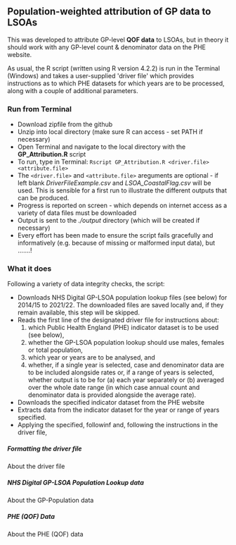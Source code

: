 ## Population-weighted attribution of GP data to LSOAs

 This was developed to attribute GP-level **QOF data** to LSOAs, but in theory it should work with any GP-level count & denominator data on the PHE website.

 As usual, the R script (written using R version 4.2.2) is run in the Terminal (Windows) and takes a user-supplied 'driver file' which provides instructions as to which PHE datasets for which years are to be processed, along with a couple of additional parameters. 

### Run from Terminal
- Download zipfile from the github
- Unzip into local directory (make sure R can access - set PATH if necessary)
- Open Terminal and navigate to the local directory with the **GP_Attribution.R** script
- To run, type in Terminal: `Rscript GP_Attribution.R <driver.file> <attribute.file>`
- The `<driver.file>` and `<attribute.file>` areguments are optional - if left blank *DriverFileExample.csv* and *LSOA_CoastalFlag.csv* will be used.  This is sensible for a first run to illustrate the different outputs that can be produced.
- Progress is reported on screen - which depends on internet access as a variety of data files must be downloaded
- Output is sent to the *./output* directory (which will be created if necessary)
- Every effort has been made to ensure the script fails gracefully and informatively (e.g. because of missing or malformed input data), but .......!

### What it does
Following a variety of data integrity checks, the script:
- Downloads NHS Digital GP-LSOA population lookup files (see below) for 2014/15 to 2021/22. The downloaded files are saved locally and, if they remain available, this step will be skipped.
- Reads the first line of the designated driver file for instructions about:
    1. which Public Health England (PHE) indicator dataset is to be used (see below), 
    2. whether the GP-LSOA population lookup should use males, females or total population, 
    3. which year or years are to be analysed, and 
    4. whether, if a single year is selected, case and denominator data are to be included alongside rates or, if a range of years is selected, whether output is to be for (a) each year separately or (b) averaged over the whole date range (in which case annual count and denominator data is provided alongside the average rate).
- Downloads the specified indicator dataset from the PHE website
- Extracts data from the indicator dataset for the year or range of years specified.
- Applying the specified, followinf and, following the instructions in the driver file, 

##### Formatting the driver file
About the driver file

##### NHS Digital GP-LSOA Population Lookup data
About the GP-Population data

##### PHE (QOF) Data
About the PHE (QOF) data




